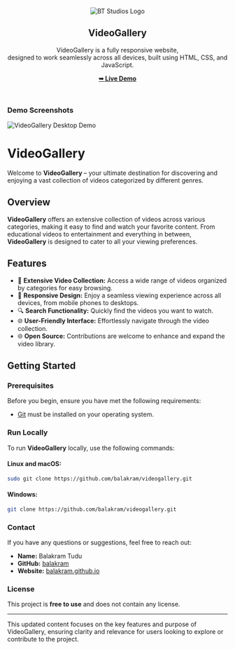 
<div align="center">

  <br />
  <br />

  <img src="https://balakram.github.io/practicemode/btlogo-icon.png" alt="BT Studios Logo" />

  <h2 align="center">VideoGallery</h2>

  VideoGallery is a fully responsive website, <br /> designed to work seamlessly across all devices, built using HTML, CSS, and JavaScript.

  <a href="https://balakram.github.io/videogallery/"><strong>➥ Live Demo</strong></a>

</div>

<br />

### Demo Screenshots

![VideoGallery Desktop Demo](https://balakram.github.io/balakramtudu/img/projects/project-4.png)

# VideoGallery

Welcome to **VideoGallery** – your ultimate destination for discovering and enjoying a vast collection of videos categorized by different genres.

## Overview

**VideoGallery** offers an extensive collection of videos across various categories, making it easy to find and watch your favorite content. From educational videos to entertainment and everything in between, **VideoGallery** is designed to cater to all your viewing preferences.

## Features

- 🎥 **Extensive Video Collection:** Access a wide range of videos organized by categories for easy browsing.
- 📱 **Responsive Design:** Enjoy a seamless viewing experience across all devices, from mobile phones to desktops.
- 🔍 **Search Functionality:** Quickly find the videos you want to watch.
- 🌐 **User-Friendly Interface:** Effortlessly navigate through the video collection.
- 🌐 **Open Source:** Contributions are welcome to enhance and expand the video library.

## Getting Started

### Prerequisites

Before you begin, ensure you have met the following requirements:

* [Git](https://git-scm.com/downloads "Download Git") must be installed on your operating system.

### Run Locally

To run **VideoGallery** locally, use the following commands:

#### Linux and macOS:

```bash
sudo git clone https://github.com/balakram/videogallery.git
```

#### Windows:

```bash
git clone https://github.com/balakram/videogallery.git
```

### Contact

If you have any questions or suggestions, feel free to reach out:

- **Name:** Balakram Tudu
- **GitHub:** [balakram](https://github.com/balakram)
- **Website:** [balakram.github.io](https://balakram.github.io/balakramtudu/contact.html)

### License

This project is **free to use** and does not contain any license.

--- 

This updated content focuses on the key features and purpose of VideoGallery, ensuring clarity and relevance for users looking to explore or contribute to the project.
